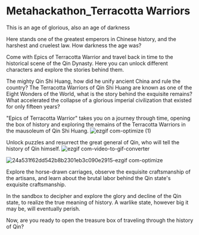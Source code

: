 # Metahackathon_Terracotta Warriors

This is an age of glorious, also an age of darkness

Here stands one of the greatest emperors in Chinese history, and the harshest and cruelest law. How darkness the age was? 

Come with Epics of Terracotta Warrior and travel back in time to the historical scene of the Qin Dynasty. Here you can unlock different characters and explore the stories behind them.

The mighty Qin Shi Huang, how did he unify ancient China and rule the country?
The Terracotta Warriors of Qin Shi Huang are known as one of the Eight Wonders of the World, what is the story behind the exquisite remains?
What accelerated the collapse of a glorious imperial civilization that existed for only fifteen years?

"Epics of Terracotta Warrior" takes you on a journey through time, opening the box of history and exploring the remains of the Terracotta Warriors in the mausoleum of Qin Shi Huang.
![ezgif com-optimize (1)](https://github.com/gaohaoting/MR_Terracotta_Warriors/assets/112485201/bf92e51b-eef5-4ab6-aaf0-e2e775cc77e2)


Unlock puzzles and resurrect the great general of Qin, who will tell the history of Qin himself.
![ezgif com-video-to-gif-converter](https://github.com/gaohaoting/MR_Terracotta_Warriors/assets/112485201/b4a4fb4f-aa75-47a0-bb0c-1a5e122da73c)


![24a531f62dd542b8b2301eb3c090e2915-ezgif com-optimize](https://github.com/gaohaoting/MR_Terracotta_Warriors/assets/112485201/8189d2dc-265e-4ef0-99d4-9c1806e88677)


Explore the horse-drawn carriages, observe the exquisite craftsmanship of the artisans, and learn about the brutal labor behind the Qin state's exquisite craftsmanship.


In the sandbox to decipher and explore the glory and decline of the Qin state, to realize the true meaning of history. A warlike state, however big it may be, will eventually perish.

Now, are you ready to open the treasure box of traveling through the history of Qin?

